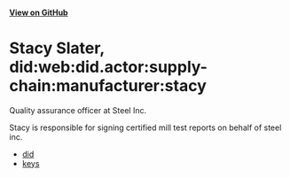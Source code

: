#### [View on GitHub](https://github.com/w3c-ccg/did.actor/tree/master/supply-chain/manufacturer/stacy/)

# Stacy Slater, did:web:did.actor:supply-chain:manufacturer:stacy

Quality assurance officer at Steel Inc.

Stacy is responsible for signing certified mill test reports on behalf of steel inc.

- [did](./did.json)
- [keys](./keys.json)
